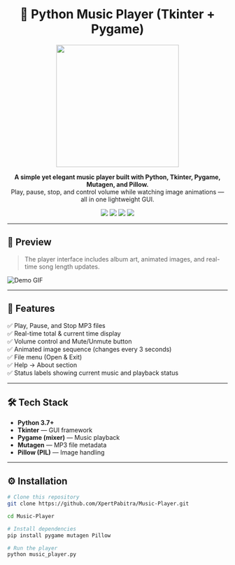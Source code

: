 <h1 align="center">🎵 Python Music Player (Tkinter + Pygame)</h1>

<p align="center">
  <img src="https://media.giphy.com/media/WY98eEjo1LtC/giphy.gif" width="280"/>
</p>

<p align="center">
  <b>A simple yet elegant music player built with Python, Tkinter, Pygame, Mutagen, and Pillow.</b><br>
  Play, pause, stop, and control volume while watching image animations — all in one lightweight GUI.
</p>

<p align="center">
  <img src="https://img.shields.io/badge/Python-3.7%2B-blue?style=flat-square&logo=python"/>
  <img src="https://img.shields.io/badge/Tkinter-GUI-yellow?style=flat-square"/>
  <img src="https://img.shields.io/badge/Pygame-Audio-red?style=flat-square"/>
  <img src="https://img.shields.io/badge/Status-Working-brightgreen?style=flat-square"/>
</p>

---

## 📸 Preview
> The player interface includes album art, animated images, and real-time song length updates.

![Demo GIF](https://media.giphy.com/media/l0MYt5jPR6QX5pnqM/giphy.gif)

---

## 🧠 Features

✅ Play, Pause, and Stop MP3 files  
✅ Real-time total & current time display  
✅ Volume control and Mute/Unmute button  
✅ Animated image sequence (changes every 3 seconds)  
✅ File menu (Open & Exit)  
✅ Help → About section  
✅ Status labels showing current music and playback status  

---

## 🛠 Tech Stack

- **Python 3.7+**
- **Tkinter** — GUI framework  
- **Pygame (mixer)** — Music playback  
- **Mutagen** — MP3 file metadata  
- **Pillow (PIL)** — Image handling  

---

## ⚙️ Installation

```bash
# Clone this repository
git clone https://github.com/XpertPabitra/Music-Player.git

cd Music-Player

# Install dependencies
pip install pygame mutagen Pillow

# Run the player
python music_player.py
